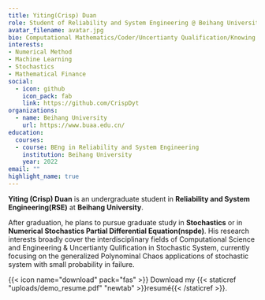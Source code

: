 ```yaml
---
title: Yiting(Crisp) Duan
role: Student of Reliability and System Engineering @ Beihang University and minor in Economy
avatar_filename: avatar.jpg
bio: Computational Mathematics/Coder/Uncertianty Qualification/Knowing a little bit Economy
interests:
- Numerical Method
- Machine Learning
- Stochastics
- Mathematical Finance
social:
  - icon: github
    icon_pack: fab
    link: https://github.com/CrispDyt
organizations:
  - name: Beihang University
    url: https://www.buaa.edu.cn/
education:
  courses:
  - course: BEng in Reliability and System Engineering
    institution: Beihang University
    year: 2022
email: ""
highlight_name: true
---
```

**Yiting (Crisp) Duan** is an undergraduate student in **Reliability and System Engineering(RSE)** at **Beihang University**.

After graduation, he plans to pursue graduate study in **Stochastics** or in **Numerical Stochastics Partial Differential Equation(nspde)**. His research interests broadly cover the interdisciplinary fields of Computational Science and Engineering & Uncertianty Qulification in Stochastic System, currently focusing on the generalized Polynominal Chaos applications of stochastic system with small probability in failure.

{{< icon name="download" pack="fas" >}} Download my {{< staticref "uploads/demo_resume.pdf" "newtab" >}}resumé{{< /staticref >}}.
